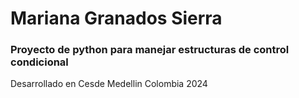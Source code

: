 # Mariana Granados Sierra 
### Proyecto de python para manejar estructuras de control condicional 
Desarrollado en Cesde Medellin Colombia 2024
